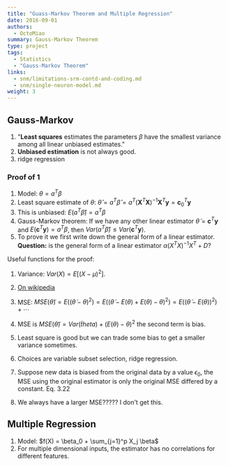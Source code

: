 ```yaml
---
title: "Guass-Markov Theorem and Multiple Regression"
date: 2016-09-01
authors:
  - OctoMiao
summary: Gauss-Markov Theorem
type: project
tags:
  - Statistics
  - "Gauss-Markov Theorem"
links:
  - snm/limitations-srm-contd-and-coding.md
  - snm/single-neuron-model.md
weight: 3
---
```



## Gauss-Markov

1. "**Least squares** estimates the parameters $\beta$ have the smallest variance among all linear unbiased estimates."
2. **Unbiased estimation** is not always good.
3. ridge regression

### Proof of 1

1. Model: $\theta = a^T \beta$
2. Least square estimate of $\theta$: $\hat\theta = a^T \hat \beta = a^T ( \mathbf X^T \mathbf X )^{-1} \mathbf X^T \mathbf y = \mathbf c_0^T \mathbf y$
3. This is unbiased: $E(a^T\hat\beta) = a^T\beta$
4. Gauss-Markov theorem: If we have any other linear estimator $\tilde \theta = \mathbf c^T \mathbf y$ and $E(\mathbf c^T \mathbf y)=a^T \beta$, then $Var(a^T\hat \beta)\leq Var(\mathbf c^T \mathbf y)$.
5. To prove it we first write down the general form of a linear estimator. **Question:** is the general form of a linear estimator $\alpha (X^T X)^{-1} X^T + D$?



Useful functions for the proof:

1. Variance: $Var(X) = E[ (X - \mu)^2 ]$.
2. [On wikipedia](https://en.wikipedia.org/wiki/Gauss%E2%80%93Markov_theorem#Proof)


1. MSE: $MSE(\tilde\theta) = E( (\tilde\theta -\theta)^2 ) = E( (\tilde \theta - E(\theta) + E(\theta) - \theta)^2 ) = E( (\tilde\theta - E(\theta))^2 ) + \cdots$
2. MSE is $MSE(\tilde \theta) = Var(\tilde theta) + (E(\theta) -\theta)^2$ the second term is bias.
3. Least square is good but we can trade some bias to get a smaller variance sometimes.
4. Choices are variable subset selection, ridge regression.



1. Suppose new data is biased from the original data by a value $\epsilon_0$, the MSE using the original estimator is only the original MSE differed by a constant. Eq. 3.22
2. We always have a larger MSE????? I don't get this.


## Multiple Regression

1. Model: $f(X) = \beta_0 + \sum_{j=1}^p X_j \beta$
2. For multiple dimensional inputs, the estimator has no correlations for different features.
